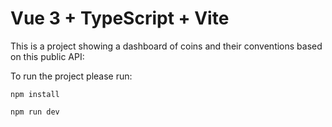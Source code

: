# Vue 3 + TypeScript + Vite

This is a project showing a dashboard of coins and their conventions based on this public API: 

To run the project please run: 

`npm install`

`npm run dev`


